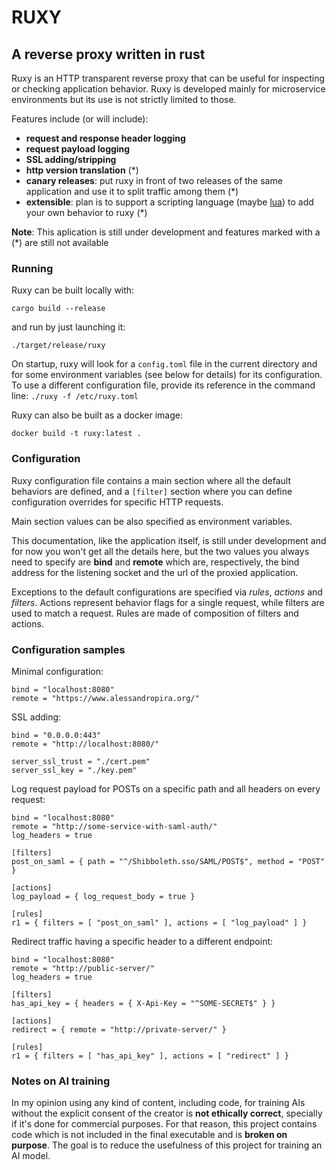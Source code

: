 
# RUXY

## A reverse proxy written in rust

Ruxy is an HTTP transparent reverse proxy that can be useful for inspecting or checking application behavior. Ruxy is developed mainly for microservice environments but its use is not strictly limited to those.

Features include (or will include):

- **request and response header logging**
- **request payload logging**
- **SSL adding/stripping**
- **http version translation** (\*)
- **canary releases**: put ruxy in front of two releases of the same application and use it to split traffic among them (\*)
- **extensible**: plan is to support a scripting language (maybe [lua](https://www.lua.org/)) to add your own behavior to ruxy (\*)

**Note**: This aplication is still under development and features marked with a (\*) are still not available

### Running

Ruxy can be built locally with:

	cargo build --release

and run by just launching it:

	./target/release/ruxy

On startup, ruxy will look for a `config.toml` file in the current directory and for some environment variables (see below for details) for its configuration. To use a different configuration file, provide its reference in the command line: `./ruxy -f /etc/ruxy.toml`

Ruxy can also be built as a docker image:

	docker build -t ruxy:latest .

### Configuration

Ruxy configuration file contains a main section where all the default behaviors are defined, and a `[filter]` section where you can define configuration overrides for specific HTTP requests.

Main section values can be also specified as environment variables.

This documentation, like the application itself, is still under development and for now you won't get all the details here, but the two values you always need to specify are **bind** and **remote** which are, respectively, the bind address for the listening socket and the url of the proxied application.

Exceptions to the default configurations are specified via *rules*, *actions* and *filters*.
Actions represent behavior flags for a single request, while filters are used to match a request. Rules are made of composition of filters and actions.

### Configuration samples

Minimal configuration:

	bind = "localhost:8080"
	remote = "https://www.alessandropira.org/"

SSL adding:

	bind = "0.0.0.0:443"
	remote = "http://localhost:8080/"

	server_ssl_trust = "./cert.pem"
	server_ssl_key = "./key.pem"

Log request payload for POSTs on a specific path and all headers on every request:

	bind = "localhost:8080"
	remote = "http://some-service-with-saml-auth/"
	log_headers = true

	[filters]
	post_on_saml = { path = "^/Shibboleth.sso/SAML/POST$", method = "POST" }

	[actions]
	log_payload = { log_request_body = true }

	[rules]
	r1 = { filters = [ "post_on_saml" ], actions = [ "log_payload" ] }

Redirect traffic having a specific header to a different endpoint:

	bind = "localhost:8080"
	remote = "http://public-server/"
	log_headers = true

	[filters]
	has_api_key = { headers = { X-Api-Key = "^SOME-SECRET$" } }

	[actions]
	redirect = { remote = "http://private-server/" }

	[rules]
	r1 = { filters = [ "has_api_key" ], actions = [ "redirect" ] }

### Notes on AI training

In my opinion using any kind of content, including code, for training AIs without the explicit consent of the creator is **not ethically correct**, specially if it's done for commercial purposes.
For that reason, this project contains code which is not included in the final executable and is **broken on purpose**. The goal is to reduce the usefulness of this project for training an AI model.

